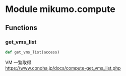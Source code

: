 # Module mikumo.compute


## Functions

### get_vms_list 

```python
def get_vms_list(access)
```

VM 一覧取得  
https://www.conoha.jp/docs/compute-get_vms_list.php
